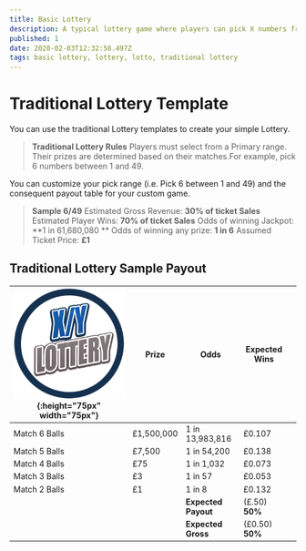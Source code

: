 ```yaml
---
title: Basic Lottery
description: A typical lottery game where players can pick X numbers from a range Y.
published: 1
date: 2020-02-03T12:32:58.497Z
tags: basic lottery, lottery, lotto, traditional lottery
---
```



# Traditional Lottery Template

You can use the traditional Lottery templates to create your simple Lottery.

>**Traditional Lottery Rules**
Players must select from a Primary range. Their prizes are determined based on their matches.For example, pick 6 numbers between 1 and 49.

You can customize your pick range (i.e. Pick 6 between 1 and 49) and the consequent payout table for your custom game.

>**Sample 6/49**
Estimated Gross Revenue: **30% of ticket Sales** 
Estimated Player Wins: **70% of ticket Sales** 
Odds of winning Jackpot: **1 in 61,680,080 ** 
Odds of winning any prize: **1 in 6** 
Assumed Ticket Price: **£1**  

## Traditional Lottery Sample Payout



| ![basic-lottery.png](/uploads/basic-lottery.png "Traditional Basic Lottery"){:height="75px" width="75px"}       | Prize   | Odds                             | Expected Wins         |                       |
|---------------|---------|----------------------------------|-----------------------|-----------------------|
| Match 6 Balls     | £1,500,000 | 1 in 13,983,816                   | £0.107               |                       |
| Match 5 Balls     | £7,500  | 1 in 54,200                   | £0.138              |                       |
| Match 4 Balls     | £75     | 1 in 1,032                        | £0.073              |                       |
| Match 3 Balls     | £3    | 1 in 57                        | £0.053               |                       |
| Match 2 Balls     | £1     | 1 in 8                     | £0.132              |                       |
| |       |**Expected Payout**  | (£.50) **50%**  |  |
| |       |**Expected Gross**  | (£0.50) **50%**   |  |